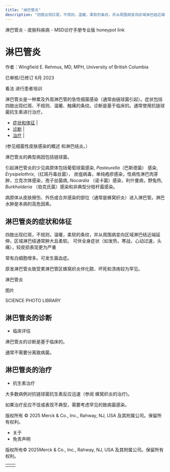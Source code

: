 ```yaml
---
title: "淋巴管炎"
description: "四肢出现红斑，不规则，温暖，柔软的条纹，并从周围病变向区域淋巴结近端延伸，区域淋巴结通常肿大且柔软。 可伴全身症状（如发热，寒战，心动过速，头痛），较皮损表现更为严重"
---
```


﻿淋巴管炎 \- 皮肤科疾病 \- MSD诊疗手册专业版 honeypot link

# 淋巴管炎

作者：Wingfield E. Rehmus, MD, MPH, University of British Columbia

已审核/已修订 6月 2023

看法 进行患者培训

淋巴管炎是一种累及外周淋巴管的急性细菌感染（通常由链球菌引起）。症状包括四肢出现红斑、不规则、温暖、触痛的条纹。诊断是基于临床的。通常使用抗链球菌抗生素进行治疗。

- [症状和体征](#症状和体征_v81455660_zh) \|
- [诊断](#诊断_v81455668_zh) \|
- [治疗](#治疗_v51494418_zh) \|

(参见细菌性皮肤感染的概述 和淋巴结炎。）

淋巴管炎的典型病因包括链球菌。

引起淋巴管炎的少见病原体包括葡萄球菌感染, _Pasteurella_（巴斯德菌） 感染, _Erysipelothrix_,（红斑丹毒丝菌）， 炭疽病毒，单纯疱疹感染，性病性淋巴肉芽肿，立克次体感染，孢子丝菌病, _Nocardia_ （诺卡菌）感染，利什曼病，野兔热, _Burkholderia_ （伯克氏菌）感染和非典型分枝杆菌感染。

病原体从皮肤擦伤、外伤或合并感染的部位（通常是蜂窝织炎）进入淋巴管。淋巴水肿是本病的高危因素。

## 淋巴管炎的症状和体征

四肢出现红斑，不规则，温暖，柔软的条纹，并从周围病变向区域淋巴结近端延伸，区域淋巴结通常肿大且柔软。 可伴全身症状（如发热，寒战，心动过速，头痛），较皮损表现更为严重

常有白细胞增多。可发生菌血症。

原发淋巴管炎致受累淋巴管区蜂窝织炎伴化脓、坏死和溃疡较为罕见。

淋巴管炎



图片

SCIENCE PHOTO LIBRARY

## 淋巴管炎的诊断

- 临床评估


淋巴管炎的诊断是基于临床的。

通常不需要分离致病菌。

## 淋巴管炎的治疗

- 抗生素治疗


大多数病例对抗链球菌抗生素反应迅速（参阅 蜂窝织炎的治疗)。

如果治疗反应不佳或表现不典型，需要考虑罕见的致病菌感染。



版权所有 © 2025
Merck & Co., Inc., Rahway, NJ, USA 及其附属公司。保留所有权利。

- 关于
- 免责声明

版权所有© 2025Merck & Co., Inc., Rahway, NJ, USA 及其附属公司。保留所有权利。

|     |     |
| --- | --- |
|  |  |